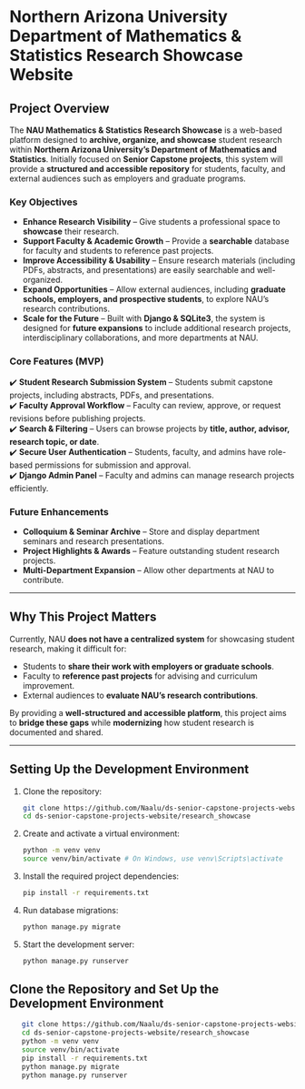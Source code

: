 # Northern Arizona University Department of Mathematics & Statistics Research Showcase Website

## **Project Overview**  

The **NAU Mathematics & Statistics Research Showcase** is a web-based platform designed to **archive, organize, and showcase** student research within **Northern Arizona University’s Department of Mathematics and Statistics**. Initially focused on **Senior Capstone projects**, this system will provide a **structured and accessible repository** for students, faculty, and external audiences such as employers and graduate programs.  

### **Key Objectives**  

- **Enhance Research Visibility** – Give students a professional space to **showcase** their research.  
- **Support Faculty & Academic Growth** – Provide a **searchable** database for faculty and students to reference past projects.  
- **Improve Accessibility & Usability** – Ensure research materials (including PDFs, abstracts, and presentations) are easily searchable and well-organized.  
- **Expand Opportunities** – Allow external audiences, including **graduate schools, employers, and prospective students**, to explore NAU’s research contributions.  
- **Scale for the Future** – Built with **Django & SQLite3**, the system is designed for **future expansions** to include additional research projects, interdisciplinary collaborations, and more departments at NAU.  

### **Core Features (MVP)**  

✔️ **Student Research Submission System** – Students submit capstone projects, including abstracts, PDFs, and presentations.  
✔️ **Faculty Approval Workflow** – Faculty can review, approve, or request revisions before publishing projects.  
✔️ **Search & Filtering** – Users can browse projects by **title, author, advisor, research topic, or date**.  
✔️ **Secure User Authentication** – Students, faculty, and admins have role-based permissions for submission and approval.  
✔️ **Django Admin Panel** – Faculty and admins can manage research projects efficiently.  

### **Future Enhancements**  

- **Colloquium & Seminar Archive** – Store and display department seminars and research presentations.  
- **Project Highlights & Awards** – Feature outstanding student research projects.  
- **Multi-Department Expansion** – Allow other departments at NAU to contribute.  

---

## **Why This Project Matters**  

Currently, NAU **does not have a centralized system** for showcasing student research, making it difficult for:  

- Students to **share their work with employers or graduate schools**.  
- Faculty to **reference past projects** for advising and curriculum improvement.  
- External audiences to **evaluate NAU’s research contributions**.  

By providing a **well-structured and accessible platform**, this project aims to **bridge these gaps** while **modernizing** how student research is documented and shared.

***

## Setting Up the Development Environment

1. Clone the repository:

   ```bash
   git clone https://github.com/Naalu/ds-senior-capstone-projects-website/tree/main
   cd ds-senior-capstone-projects-website/research_showcase
   ```

2. Create and activate a virtual environment:

   ```bash
   python -m venv venv
   source venv/bin/activate # On Windows, use venv\Scripts\activate
   ```

3. Install the required project dependencies:

   ```bash
   pip install -r requirements.txt
   ```

4. Run database migrations:

   ```bash
   python manage.py migrate
   ```

5. Start the development server:

   ```bash
   python manage.py runserver
   ```

## Clone the Repository and Set Up the Development Environment

```bash
   git clone https://github.com/Naalu/ds-senior-capstone-projects-website.git
   cd ds-senior-capstone-projects-website/research_showcase
   python -m venv venv
   source venv/bin/activate
   pip install -r requirements.txt
   python manage.py migrate
   python manage.py runserver
```

